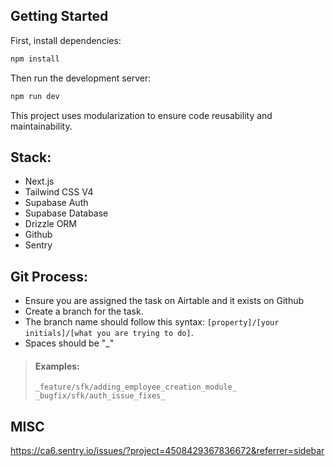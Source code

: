 ## Getting Started

First, install dependencies:

```bash
npm install
````

Then run the development server:

```bash
npm run dev
````

This project uses modularization to ensure code reusability and maintainability.

## Stack:
- Next.js
- Tailwind CSS V4
- Supabase Auth
- Supabase Database
- Drizzle ORM
- Github
- Sentry

## Git Process:
- Ensure you are assigned the task on Airtable and it exists on Github
- Create a branch for the task.
- The branch name should follow this syntax: `[property]/[your initials]/[what you are trying to do]`.
- Spaces should be "_"
> #### Examples:
> `_feature/sfk/adding_employee_creation_module_`
> `_bugfix/sfk/auth_issue_fixes_`

## MISC
https://ca6.sentry.io/issues/?project=4508429367836672&referrer=sidebar